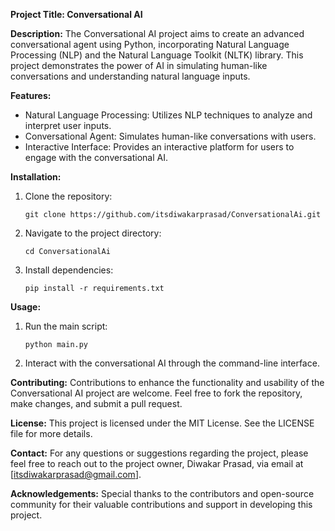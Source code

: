 **Project Title: Conversational AI**

**Description:**
The Conversational AI project aims to create an advanced conversational agent using Python, incorporating Natural Language Processing (NLP) and the Natural Language Toolkit (NLTK) library. This project demonstrates the power of AI in simulating human-like conversations and understanding natural language inputs.

**Features:**
- Natural Language Processing: Utilizes NLP techniques to analyze and interpret user inputs.
- Conversational Agent: Simulates human-like conversations with users.
- Interactive Interface: Provides an interactive platform for users to engage with the conversational AI.

**Installation:**
1. Clone the repository:
   ```
   git clone https://github.com/itsdiwakarprasad/ConversationalAi.git
   ```

2. Navigate to the project directory:
   ```
   cd ConversationalAi
   ```

3. Install dependencies:
   ```
   pip install -r requirements.txt
   ```

**Usage:**
1. Run the main script:
   ```
   python main.py
   ```

2. Interact with the conversational AI through the command-line interface.

**Contributing:**
Contributions to enhance the functionality and usability of the Conversational AI project are welcome. Feel free to fork the repository, make changes, and submit a pull request.

**License:**
This project is licensed under the MIT License. See the LICENSE file for more details.

**Contact:**
For any questions or suggestions regarding the project, please feel free to reach out to the project owner, Diwakar Prasad, via email at [itsdiwakarprasad@gmail.com].

**Acknowledgements:**
Special thanks to the contributors and open-source community for their valuable contributions and support in developing this project.
